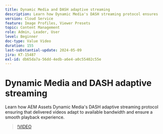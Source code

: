```yaml
---
title: Dynamic Media and DASH adaptive streaming
description: Learn how Dynamic Media's DASH streaming protocol ensures smooth video playback.
version: Cloud Service
feature: Image Profiles, Viewer Presets
topic: Content Management
role: Admin, Leader, User
level: Beginner
doc-type: Value Video
duration: 155
last-substantial-update: 2024-05-09
jira: KT-15487
exl-id: db65da7a-56dd-4edb-a6e4-a0c55402c55e
---
```

# Dynamic Media and DASH adaptive streaming

Learn how AEM Assets Dynamic Media's DASH adaptive streaming protocol ensuring that delivered videos adapt to available bandwidth and ensure a smooth playback experience.

>[!VIDEO](https://video.tv.adobe.com/v/3429072/?learn=on)
